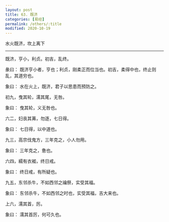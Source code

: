 ```yaml
---
layout: post
title: 63. 既济
categories: [易经]
permalink: /others/:title
modified: 2020-10-19
---
```


水火既济，坎上离下

---

既济，亨小，利贞。初吉，乱终。

彖曰： 既济亨小者，亨也；利贞，刚柔正而位当也。初吉，柔得中也，终止则乱，其道穷也。

象曰： 水在火上，既济，君子以思患而预防之。

初九，曳其轮，濡其尾，无咎。

象曰： 曳其轮，义无咎也。

六二，妇丧其茀，勿逐，七日得。

象曰： 七日得，以中道也。

九三，高宗伐鬼方，三年克之，小人勿用。

象曰： 三年克之，惫也。

六四，繻有衣袽，终日戒。

象曰： 终日戒，有所疑也。

九五，东邻杀牛，不如西邻之禴祭，实受其福。

象曰： 东邻杀牛，不如西邻之时也，实受其福，吉大来也。

上六，濡其首，厉。

象曰： 濡其首厉，何可久也。
